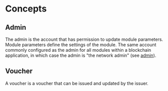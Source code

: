# Concepts

## Admin

The admin is the account that has permission to update module parameters. Module parameters define the settings of the module. The same account commonly configured as the admin for all modules within a blockchain application, in which case the admin is "the network admin" (see [admin](../admin/)).

## Voucher

A voucher is a voucher that can be issued and updated by the issuer.
